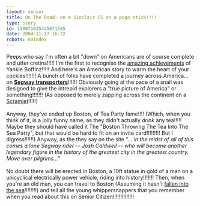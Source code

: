 ```yaml
---
layout: senior
title: On The Road- on a Sinclair C5 on a pogo stick!!!!
type: story
id: 110071035425071585
date: 2004-11-17 16:32
robots: noindex
---
```

Peeps who say I'm often a bit "down" on Americans are of course complete and utter cretins!!!!! I'm the first to recognise the <a href="http://seniorcitizen.blogspot.com/2004_11_01_seniorcitizen_archive.html#110070062091790966">amazing achievements</a> of Yankie Boffinz!!!!! And here's an American story to warm the heart of your cockles!!!!!!! A bunch of folks have completed a journey across America... on <b><a href="http://www.10mph.com/">Segway transporters</a></b>!!!!!! Obviously going at the pace of a snail was designed to give the intrepid explorers a "true picture of America" or something!!!!!!! (As opposed to merely zapping across the continent on a <a href="http://seniorcitizen.blogspot.com/2004_11_01_seniorcitizen_archive.html#110070062091790966">Scramjet</a>!!!!!)<br/> <br/>Anyway, they've ended up Boston, of Tea Party fame!!!! (Which, when you think of it, is a jolly funny name, as they didn't actually <i>drink</i> any tea!!!!! Maybe they should have called it The "Boston Throwing The Tea Into The Sea Party", but that would be hard to fit on an invite card!!!!!!!!! But I digress!!!!!!) Anyway, as the they say on the site <i>"... in the midst of all of this comes a lone Segway rider -- Josh Caldwell -- who will become another legendary figure in the history of the greatest city in the greatest country. Move over pilgrims..."</i> <br/> <br/>No doubt there will be erected in Boston, a 10ft statue in gold of a man on a unicyclical electrically power vehicle, riding into history!!!!!!! Then, when you're an old man, you can travel to Boston (Assuming it hasn't <a href="http://seniorcitizen.blogspot.com/2001_08_01_seniorcitizen_archive.html#5365781">fallen into the sea</a>!!!!!!!!) and tell all the young whippersnappers that you remember when you read about this on Senior Citizen!!!!!!!!!!!!!!